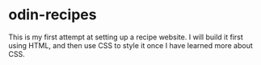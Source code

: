 # odin-recipes
This is my first attempt at setting up a recipe website. I will build it first using HTML, and then use CSS to style it once I have learned more about CSS.